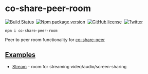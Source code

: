 # co-share-peer-room

[![Build Status](https://img.shields.io/github/workflow/status/cocoss-org/co-share-peer-room/Depolyment)](https://github.com/cocoss-org/co-share-peer-room/actions)&nbsp;
[![Npm package version](https://badgen.net/npm/v/co-share-peer-room)](https://npmjs.com/package/co-share-peer-room)&nbsp;
[![GitHub license](https://img.shields.io/github/license/cocoss-org/co-share-peer-room.svg)](https://github.com/cocoss-org/co-share-peer-room/blob/master/LICENSE)&nbsp;
[![Twitter](https://badgen.net/badge/icon/twitter?icon=twitter&label)](https://twitter.com/BelaBohlender)

`npm i co-share-peer-room`

Peer to peer room functionality for [co-share-peer](https://github.com/cocoss-org/co-share-peer)

## [Examples](https://cocoss-org.github.io/co-share-peer-room/)

-   [Stream](https://cocoss-org.github.io/co-share-peer-room/stream) - room for streaming video/audio/screen-sharing
